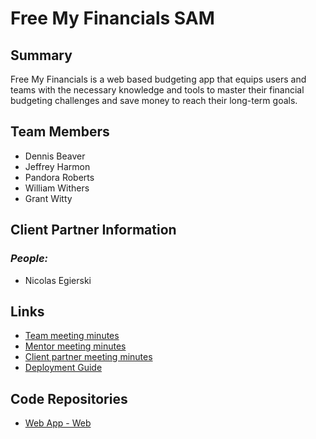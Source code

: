 # Free My Financials SAM

## **Summary**

Free My Financials is a web based budgeting app that equips users and teams with the necessary knowledge and tools to master their financial budgeting challenges and save money to reach their long-term goals.

## **Team Members**

- Dennis Beaver
- Jeffrey Harmon
- Pandora Roberts
- William Withers
- Grant Witty

## **Client Partner Information**

### *People:*

- Nicolas Egierski

## **Links**

- [Team meeting minutes](MeetingMinutes/Team)
- [Mentor meeting minutes](MeetingMinutes/Mentor)
- [Client partner meeting minutes](MeetingMinutes/ClientPartner)
- [Deployment Guide](Documentation/Deployment.md)

## **Code Repositories**

- [Web App - Web](https://github.com/Free-My-Financials/free-my-financials)
